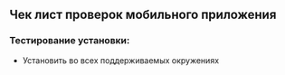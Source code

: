 ## Чек лист проверок мобильного приложения

### Тестирование установки:
- Установить во всех поддерживаемых окружениях
